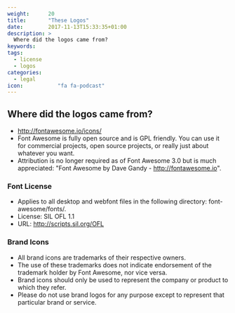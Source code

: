```yaml
---
weight:      20
title:       "These Logos"
date:        2017-11-13T15:33:35+01:00
description: >
  Where did the logos came from?
keywords:
tags:
  - license
  - logos
categories:
  - legal
icon:           "fa fa-podcast"
---
```


## Where did the logos came from?

* http://fontawesome.io/icons/
* Font Awesome is fully open source and is GPL friendly. You can use it
for commercial projects, open source projects, or really just about
whatever you want.
* Attribution is no longer required as of Font Awesome 3.0 but is much
appreciated: "Font Awesome by Dave Gandy - http://fontawesome.io".


### Font License

* Applies to all desktop and webfont files in the following directory: font-awesome/fonts/.
* License: SIL OFL 1.1
* URL: http://scripts.sil.org/OFL


### Brand Icons

* All brand icons are trademarks of their respective owners.
* The use of these trademarks does not indicate endorsement of the trademark holder by Font Awesome, nor vice versa.
* Brand icons should only be used to represent the company or product to which they refer.
* Please do not use brand logos for any purpose except to represent that particular brand or service.

